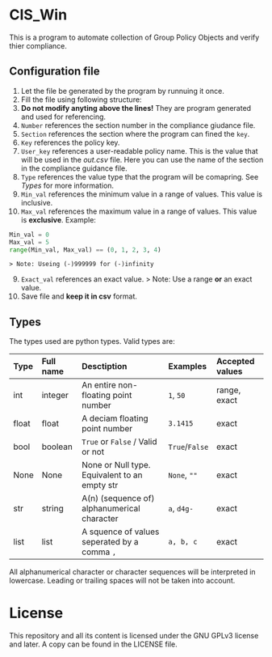 # CIS_Win
This is a program to automate collection of Group Policy Objects and verify thier compliance.

## Configuration file
1. Let the file be generated by the program by runnuing it once.
2. Fill the file using following structure:
  1. **Do not modify anyting above the lines!** They are program generated and used for referencing.
  2. `Number` references the section number in the compliance giudance file.
  3. `Section` references the section where the program can fined the `key`.
  4. `Key` references the policy key.
  5. `User_key` references a user-readable policy name. This is the value that will be used in the *out.csv* file. Here you can use the name of the section in the compliance guidance file.
  6. `Type` references the value type that the program will be comapring. See *Types* for more information.
  7. `Min_val` references the minimum value in a range of values. This value is inclusive.
  8. `Max_val` references the maximum value in a range of values. This value is **exclusive**.
  Example:
  ```python
  Min_val = 0
  Max_val = 5
  range(Min_val, Max_val) == (0, 1, 2, 3, 4)
  ```
    > Note: Useing (-)999999 for (-)infinity
  9. `Exact_val` references an exact value.
    > Note: Use a range **or** an exact value.
  10. Save file and **keep it in csv** format.

## Types
The types used are python types. Valid types are:

| Type | Full name | Desctiption                         | Examples | Accepted values |
| :--- | :-------- | :---------------------------------- | :------- | :-------------- |
| int  | integer   | An entire non-floating point number | `1`, `50`| range, exact    |
| float| float     | A deciam floating point number      | `3.1415` | exact           |
| bool | boolean   | `True` or `False` / Valid or not    | `True`/`False`| exact      |
| None | None      | None or Null type. Equivalent to an empty str|`None`, `""`| exact|
| str  | string    | A(n) (sequence of) alphanumerical character|`a`, `d4g-`| exact   |
| list | list      | A squence of values seperated by a comma `,`|`a, b, c`| exact    |

All alphanumerical character or character sequences will be interpreted in lowercase. Leading or trailing spaces will not be taken into account.

# License
This repository and all its content is licensed under the GNU GPLv3 license and later.
A copy can be found in the LICENSE file.

